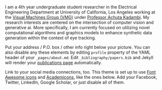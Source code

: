  I am a 4th year undergraduate student researcher in the Electrical Engineering Department at University of California, Los Angeles working at the [Visual Machines Group (VMG)](https://visual.ee.ucla.edu/) under [Professor Achuta Kadambi](https://www.ee.ucla.edu/achuta-kadambi/). My research interests are centered on the intersection of computer vision and generative ai. More specifically, I am currently focused on utilizing novel computational algorithms and graphics models to enhance synthetic data generation within the context of eye tracking.

Put your address / P.O. box / other info right below your picture. You can also disable any these elements by editing `profile` property of the YAML header of your `_pages/about.md`. Edit `_bibliography/papers.bib` and Jekyll will render your [publications page](/al-folio/publications/) automatically.

Link to your social media connections, too. This theme is set up to use [Font Awesome icons](https://fontawesome.com/) and [Academicons](https://jpswalsh.github.io/academicons/), like the ones below. Add your Facebook, Twitter, LinkedIn, Google Scholar, or just disable all of them.
